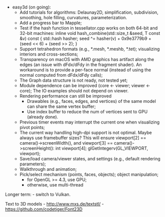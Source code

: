 * easy3d (on going):
    - Add tutorials for algorithms: Delaunay2D, simplification, subdivision, smoothing, hole filling, curvatures, parameterization.
    - Add a progress bar to Mapple;
    - Test if the hash function in tessellator.cpp works on both 64-bit and 32-bit machines:
                  inline void hash_combine(std::size_t &seed, T const &v) const {
                      std::hash<T> hasher;
                      seed ^= hasher(v) + 0x9e3779b9 + (seed << 6) + (seed >> 2);
                  }
    - Support tetrahedron formats (e.g., *.mesh, *.meshb, *.tet); visualizing interiors and cross-sections;
    - Transparency on macOS with AMD graphics has artifact along the edges (an issue with dFdx/dFdy in the fragment shader). 
      An workaround is to provide a per-face normal (instead of using the normal computed from dFdx/dFdy calls);
    - The Graph data structure is not ready, not tested yet;
    - Module dependence can be improved (core <- viewer; viewer <- core);  The IO examples should not depend on viewer.
    - Rendering performance can still be improved
        * Drawables (e.g., faces, edges, and vertices) of the same model can share the same vertex buffer;
        * Use index buffer to reduce the num of vertices sent to GPU (already done).
    - Previous timer events may interrupt the current one when visualizing pivot points;
	- The current way handling high-dpi support is not optimal. Maybe always use framebuffer sizes?
	  This will ensure viewport[2] == camera()->screenWidth(), and viewport[3] == camera()->screenHeight():
	            int viewport[4];
                glGetIntegerv(GL_VIEWPORT, viewport);
	- Save/load camera/viewer states, and settings (e.g., default rendering parameters);
	- Walkthrough and animation;
	- Pick/select mechanism (points, faces, objects); object manipulation;
	    * for OpenGL >= 4.3, use GPU;
	    * otherwise, use multi-thread
	    
Longer term:
    - switch to Vulkan.
    
    
    
Text to 3D models
    - http://www.mxs.de/textstl/
    - https://github.com/codetiger/Font23D